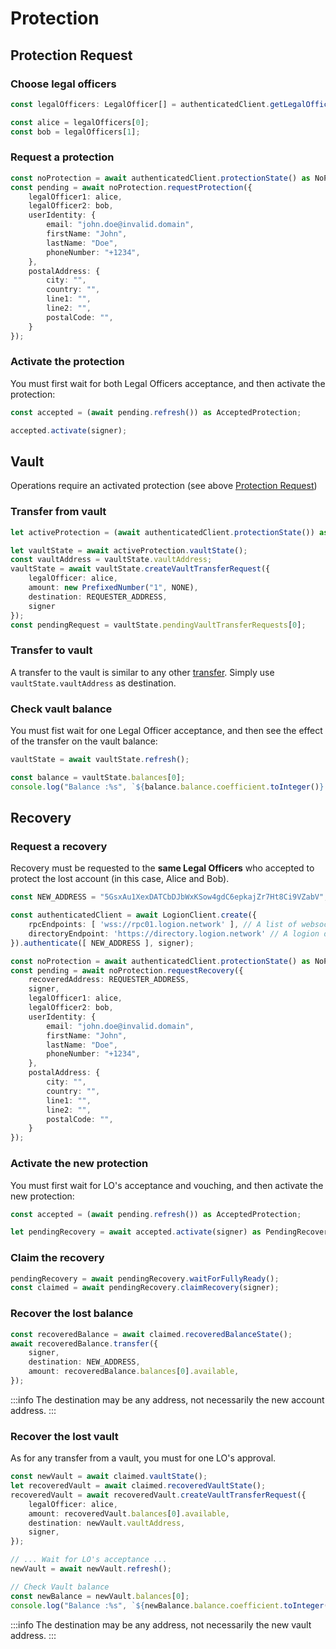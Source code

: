 # Protection

## Protection Request

### Choose legal officers

```typescript
const legalOfficers: LegalOfficer[] = authenticatedClient.getLegalOfficers();

const alice = legalOfficers[0];
const bob = legalOfficers[1];
```

### Request a protection

```typescript
const noProtection = await authenticatedClient.protectionState() as NoProtection;
const pending = await noProtection.requestProtection({
    legalOfficer1: alice,
    legalOfficer2: bob,
    userIdentity: {
        email: "john.doe@invalid.domain",
        firstName: "John",
        lastName: "Doe",
        phoneNumber: "+1234",
    },
    postalAddress: {
        city: "",
        country: "",
        line1: "",
        line2: "",
        postalCode: "",
    }
});
```

### Activate the protection

You must first wait for both Legal Officers acceptance, and then activate the protection:

```typescript
const accepted = (await pending.refresh()) as AcceptedProtection;

accepted.activate(signer);
```

## Vault
Operations require an activated protection (see above [Protection Request](#protection-request))

### Transfer from vault

```typescript
let activeProtection = (await authenticatedClient.protectionState()) as ActiveProtection;

let vaultState = await activeProtection.vaultState();
const vaultAddress = vaultState.vaultAddress;
vaultState = await vaultState.createVaultTransferRequest({
    legalOfficer: alice,
    amount: new PrefixedNumber("1", NONE),
    destination: REQUESTER_ADDRESS,
    signer
});
const pendingRequest = vaultState.pendingVaultTransferRequests[0];
```

### Transfer to vault

A transfer to the vault is similar to any other [transfer](balance-transactions#transfer-an-amount-to-another-account).
Simply use `vaultState.vaultAddress` as destination.

### Check vault balance

You must fist wait for one Legal Officer acceptance, and then see the effect of the transfer on the vault balance:

```typescript
vaultState = await vaultState.refresh();

const balance = vaultState.balances[0];
console.log("Balance :%s", `${balance.balance.coefficient.toInteger()}.${balance.balance.coefficient.toFixedPrecisionDecimals(2)}${balance.balance.prefix.symbol}`)
```

## Recovery

### Request a recovery

Recovery must be requested to the **same Legal Officers** who accepted to protect the lost account (in this case, Alice and Bob).

```typescript
const NEW_ADDRESS = "5GsxAu1XexDATCbDJbWxKSow4gdC6epkajZr7Ht8Ci9VZabV";

const authenticatedClient = await LogionClient.create({
    rpcEndpoints: [ 'wss://rpc01.logion.network' ], // A list of websocket endpoints
    directoryEndpoint: 'https://directory.logion.network' // A logion directory
}).authenticate([ NEW_ADDRESS ], signer);

const noProtection = await authenticatedClient.protectionState() as NoProtection;
const pending = await noProtection.requestRecovery({
    recoveredAddress: REQUESTER_ADDRESS,
    signer,
    legalOfficer1: alice,
    legalOfficer2: bob,
    userIdentity: {
        email: "john.doe@invalid.domain",
        firstName: "John",
        lastName: "Doe",
        phoneNumber: "+1234",
    },
    postalAddress: {
        city: "",
        country: "",
        line1: "",
        line2: "",
        postalCode: "",
    }
});

```

### Activate the new protection

You must first wait for LO's acceptance and vouching, and then activate the new protection:

```typescript
const accepted = (await pending.refresh()) as AcceptedProtection;

let pendingRecovery = await accepted.activate(signer) as PendingRecovery;
```

### Claim the recovery

```typescript
pendingRecovery = await pendingRecovery.waitForFullyReady();
const claimed = await pendingRecovery.claimRecovery(signer);
```

### Recover the lost balance

```typescript
const recoveredBalance = await claimed.recoveredBalanceState();
await recoveredBalance.transfer({
    signer,
    destination: NEW_ADDRESS,
    amount: recoveredBalance.balances[0].available,
});
```

:::info
The destination may be any address, not necessarily the new account address.
:::

### Recover the lost vault

As for any transfer from a vault, you must for one LO's approval.

```typescript
const newVault = await claimed.vaultState();
let recoveredVault = await claimed.recoveredVaultState();
recoveredVault = await recoveredVault.createVaultTransferRequest({
    legalOfficer: alice,
    amount: recoveredVault.balances[0].available,
    destination: newVault.vaultAddress,
    signer,
});

// ... Wait for LO's acceptance ...
newVault = await newVault.refresh();

// Check Vault balance
const newBalance = newVault.balances[0];
console.log("Balance :%s", `${newBalance.balance.coefficient.toInteger()}.${newBalance.balance.coefficient.toFixedPrecisionDecimals(2)}${newBalance.balance.prefix.symbol}`);
```

:::info
The destination may be any address, not necessarily the new vault address.
:::

